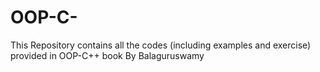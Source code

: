 # OOP-C-
This Repository contains all the codes (including examples and exercise) provided in OOP-C++ book By Balaguruswamy 
